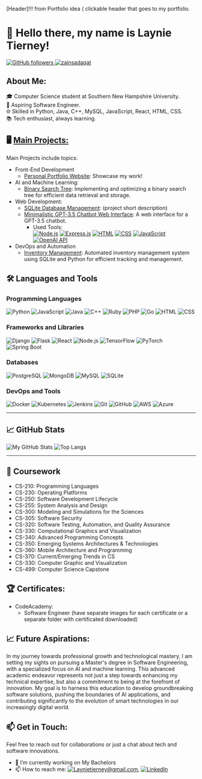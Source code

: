 [Header]!!! from Portfolio idea ( clickable header that goes to my portfolio.
# 👋 Hello there, my name is Laynie Tierney!
<div>                                    
    <a href="https://github.com/lvtierne" target="_blank">       
        <img alt="GitHub followers" src="https://img.shields.io/github/followers/lvtierne?label=Github&style=flat"> 
    </a>        
    <a href="https://github.com/lvtierne" target="_blank">   
        <img src="https://komarev.com/ghpvc/?username=lvtierne&label=Profile%20views&color=0e75b6&style=flat" alt="zainsadaqat" />
   </a>  
</div>   

##
## About Me:
🎓 Computer Science student at Southern New Hampshire University.\
💼 Aspiring Software Engineer.\
🌐 Skilled in Python, Java, C++, MySQL, JavaScript, React, HTML, CSS.\
📚 Tech enthusiast, always learning.

##
## 🖥 [Main Projects:](https://github.com/lvtierne/mainprojects)
Main Projects include topics:
- Front-End Development
  - [Personal Portfolio Website](https://lvtierne-portfolio-website.netlify.app/): Showcase my work!
- AI and Machine Learning: 
  - [Binary Search Tree](https://github.com/lvtierne/mainprojects/blob/main/Enhanced%20Projects/BTS%20(Enhanced).zip): Implementing and optimizing a binary search tree for efficient data retrieval and storage.
- Web Development:
  - [SQLite Database Management](https://github.com/lvtierne/mainprojects/blob/main/Enhanced%20Projects/SQLite%20Database%20Management%20Project.zip): (project short description)
  - [Minimalistic GPT-3.5 Chatbot Web Interface](https://github.com/lvtierne/Minimalistic-GPT-3.5-Chatbot-Web-Interface): A web interface for a GPT-3.5 chatbot.
    - Used Tools:\
[![Node.js](https://img.shields.io/badge/Node.js-14.x-green)](https://nodejs.org/)
[![Express.js](https://img.shields.io/badge/Express.js-4.x-lightgrey)](https://expressjs.com/)
[![HTML](https://img.shields.io/badge/HTML-5-orange)](https://developer.mozilla.org/en-US/docs/Web/Guide/HTML/HTML5)
[![CSS](https://img.shields.io/badge/CSS-3-blue)](https://developer.mozilla.org/en-US/docs/Web/CSS)
[![JavaScript](https://img.shields.io/badge/JavaScript-ES6-yellow)](https://developer.mozilla.org/en-US/docs/Web/JavaScript)
[![OpenAI API](https://img.shields.io/badge/OpenAI%20API-Integration-yellowgreen)](https://platform.openai.com/)
- DevOps and Automation
  - [Inventory Management](https://github.com/lvtierne/mainprojects/blob/main/Enhanced%20Projects/SQLite%20Database%20Management%20Project.zip): Automated inventory management system using SQLite and Python for efficient tracking and management.

##
## 🛠️ Languages and Tools
### Programming Languages
![Python](https://img.shields.io/badge/-Python-3776AB?style=flat&logo=python&logoColor=white)
![JavaScript](https://img.shields.io/badge/-JavaScript-F7DF1E?style=flat&logo=javascript&logoColor=black)
![Java](https://img.shields.io/badge/-Java-007396?style=flat&logo=java&logoColor=white)
![C++](https://img.shields.io/badge/-C++-00599C?style=flat&logo=c%2B%2B&logoColor=white)
![Ruby](https://img.shields.io/badge/-Ruby-CC342D?style=flat&logo=ruby&logoColor=white)
![PHP](https://img.shields.io/badge/-PHP-777BB4?style=flat&logo=php&logoColor=white)
![Go](https://img.shields.io/badge/-Go-00ADD8?style=flat&logo=go&logoColor=white)
![HTML](https://img.shields.io/badge/-HTML-E34F26?style=flat&logo=html5&logoColor=white)
![CSS](https://img.shields.io/badge/-CSS-1572B6?style=flat&logo=css3&logoColor=white)

### Frameworks and Libraries
![Django](https://img.shields.io/badge/-Django-092E20?style=flat&logo=django&logoColor=white)
![Flask](https://img.shields.io/badge/-Flask-000000?style=flat&logo=flask&logoColor=white)
![React](https://img.shields.io/badge/-React-61DAFB?style=flat&logo=react&logoColor=black)
![Node.js](https://img.shields.io/badge/-Node.js-339933?style=flat&logo=nodedotjs&logoColor=white)
![TensorFlow](https://img.shields.io/badge/-TensorFlow-FF6F00?style=flat&logo=tensorflow&logoColor=white)
![PyTorch](https://img.shields.io/badge/-PyTorch-EE4C2C?style=flat&logo=pytorch&logoColor=white)
![Spring Boot](https://img.shields.io/badge/-Spring%20Boot-6DB33F?style=flat&logo=spring-boot&logoColor=white)

### Databases
![PostgreSQL](https://img.shields.io/badge/-PostgreSQL-336791?style=flat&logo=postgresql&logoColor=white)
![MongoDB](https://img.shields.io/badge/-MongoDB-47A248?style=flat&logo=mongodb&logoColor=white)
![MySQL](https://img.shields.io/badge/-MySQL-4479A1?style=flat&logo=mysql&logoColor=white)
![SQLite](https://img.shields.io/badge/-SQLite-003B57?style=flat&logo=sqlite&logoColor=white)

### DevOps and Tools
![Docker](https://img.shields.io/badge/-Docker-2496ED?style=flat&logo=docker&logoColor=white)
![Kubernetes](https://img.shields.io/badge/-Kubernetes-326CE5?style=flat&logo=kubernetes&logoColor=white)
![Jenkins](https://img.shields.io/badge/-Jenkins-D24939?style=flat&logo=jenkins&logoColor=white)
![Git](https://img.shields.io/badge/-Git-F05032?style=flat&logo=git&logoColor=white)
![GitHub](https://img.shields.io/badge/-GitHub-181717?style=flat&logo=github&logoColor=white)
![AWS](https://img.shields.io/badge/-AWS-232F3E?style=flat&logo=amazon-aws&logoColor=white)
![Azure](https://img.shields.io/badge/-Azure-0078D4?style=flat&logo=microsoft-azure&logoColor=white)
  
_______________________________________________
## 📈 GitHub Stats
![My GitHub Stats](https://github-readme-stats.vercel.app/api?username=lvtierne&show_icons=true&theme=radical)
![Top Langs](https://github-readme-stats.vercel.app/api/top-langs/?username=lvtierne&layout=compact&theme=radical)

_______________________________________________
## 🌟 Coursework
- CS-210: Programming Languages
- CS-230: Operating Platforms
- CS-250: Software Development Lifecycle
- CS-255: System Analysis and Design
- CS-300: Modeling and Simulations for the Sciences
- CS-305: Software Security
- CS-320: Software Testing, Automation, and Quality Assurance
- CS-330: Computational Graphics and Visualization 
- CS-340: Advanced Programming Concepts
- CS-350: Emerging Systems Architectures & Technologies
- CS-360: Mobile Architecture and Programming
- CS-370: Current/Emerging Trends in CS
- CS-330: Computer Graphic and Visualization 
- CS-499: Computer Science Capstone

## 🏆 Certificates: 
- CodeAcademy:
  - Software Engineer (have separate images for each certificate or a separate folder with certificated downloaded) 

## 📈 Future Aspirations:
In my journey towards professional growth and technological mastery, I am setting my sights on pursuing a Master's degree in Software Engineering, with a specialized focus on AI and machine learning. This advanced academic endeavor represents not just a step towards enhancing my technical expertise, but also a commitment to being at the forefront of innovation. My goal is to harness this education to develop groundbreaking software solutions, pushing the boundaries of AI applications, and contributing significantly to the evolution of smart technologies in our increasingly digital world.
    
## 📫 Get in Touch:
Feel free to reach out for collaborations or just a chat about tech and software innovations.
- 🔭 I’m currently working on My Bachelors 
- 📫 How to reach me: [![Laynietierney@gmail.com](https://img.shields.io/badge/-Email-D14836?style=flat&logo=gmail&logoColor=white)](mailto:Laynietierney@gmail.com), [![LinkedIn](https://img.shields.io/badge/-LinkedIn-0077B5?style=flat&logo=linkedin&logoColor=white)](https://www.linkedin.com/in/laynie-tierney-9b847a280?utm_source=share&utm_campaign=share_via&utm_content=profile&utm_medium=ios_app![image](https://github.com/lvtierne/lvtierne/assets/136281319/63d66a1f-1dff-4da1-87da-89389da638be)
)

<!---
lvtierne/lvtierne is a ✨ special ✨ repository because its `README.md` (this file) appears on your GitHub profile.
You can click the Preview link to take a look at your changes.
--->
